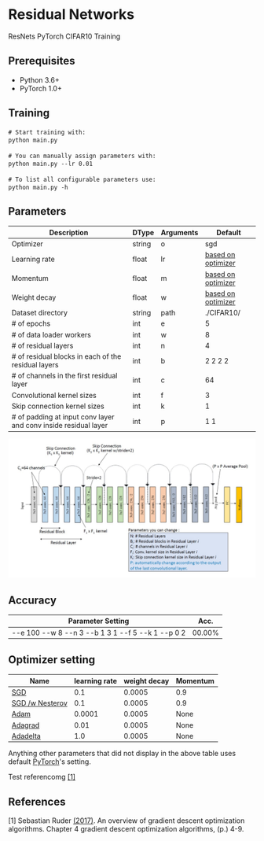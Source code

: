 # Residual Networks
ResNets PyTorch CIFAR10 Training

## Prerequisites
- Python 3.6+
- PyTorch 1.0+

## Training
```
# Start training with: 
python main.py

# You can manually assign parameters with: 
python main.py --lr 0.01

# To list all configurable parameters use: 
python main.py -h

```

## Parameters
| Description | DType       | Arguments  | Default | 
| ----------- | ----------- | ---------- | ------- | 
| Optimizer                              | string | o          | sgd | 
| Learning rate                          | float  | lr         | [based on optimizer](#optimizer) | 
| Momentum                          	 | float  | m          | [based on optimizer](#optimizer) | 
| Weight decay                           | float  | w          | [based on optimizer](#optimizer) | 
| Dataset directory                      | string | path       | ./CIFAR10/  | 
| # of epochs                            | int    | e          | 5   | 
| # of data loader workers               | int    | w          | 8   | 
| # of residual layers                   | int    | n          | 4   | 
| # of residual blocks in each of the residual layers | int    | b           | 2 2 2 2 | 
| # of channels in the first residual layer       | int    | c           | 64      | 
| Convolutional kernel sizes    		 | int    | f        	 | 3       | 
| Skip connection kernel sizes 			 | int    | k     	  	 | 1       | 
| # of padding at input conv layer and conv inside residual layer| int    | p     	  	 | 1  1    | 

![ResNet18 setting example](resnet18.jpg)

## Accuracy
| Parameter Setting | Acc.        |
| ----------------- | ----------- |
| --e 100 --w 8 --n 3 --b 1 3 1 --f 5 --k 1 --p 0 2         |  00.00%     |

## <a id="optimizer">Optimizer setting</a>
| Name 		  | learning rate | weight decay | Momentum  | 
| ----------- | ------------- | ---------- | ---------- |
| [SGD](https://pytorch.org/docs/stable/generated/torch.optim.SGD.html)         		 | 0.1 		  | 0.0005     | 0.9		|
| [SGD /w Nesterov](https://pytorch.org/docs/stable/generated/torch.optim.SGD.html)    | 0.1 		  | 0.0005     | 0.9        |
| [Adam](https://pytorch.org/docs/stable/generated/torch.optim.Adam.html)			     | 0.0001 	  | 0.0005     | None       |
| [Adagrad](https://pytorch.org/docs/stable/generated/torch.optim.Adagrad.html)			 | 0.01 	  | 0.0005     | None       |
| [Adadelta](https://pytorch.org/docs/stable/generated/torch.optim.Adadelta.html)				 | 1.0  	  | 0.0005     | None       |

Anything other parameters that did not display in the above table uses default [PyTorch](https://pytorch.org/)'s setting.

Test referencomg [[1]](#1)
## References
<a id="1">[1]</a> 
Sebastian Ruder [(2017)](https://arxiv.org/pdf/1609.04747.pdf). 
An overview of gradient descent optimization algorithms. 
Chapter 4 gradient descent optimization algorithms, (p.) 4-9.